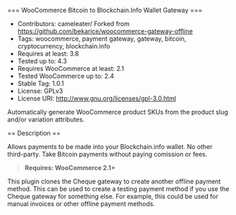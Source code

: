 === WooCommerce Bitcoin to Blockchain.Info Wallet Gateway ===

 - Contributors: cameleater/ Forked from https://github.com/bekarice/woocommerce-gateway-offline
 - Tags: woocommerce, payment gateway, gateway, bitcoin, cryptocurrency, blockchain.info
 - Requires at least: 3.8
 - Tested up to: 4.3
 - Requires WooCommerce at least: 2.1
 - Tested WooCommerce up to: 2.4
 - Stable Tag: 1.0.1
 - License: GPLv3
 - License URI: http://www.gnu.org/licenses/gpl-3.0.html

Automatically generate WooCommerce product SKUs from the product slug and/or variation attributes.

== Description ==

Allows payments to be made into your Blockchain.info wallet. No other third-party.
Take Bitcoin payments without paying comission or fees.

> **Requires: WooCommerce 2.1+**

This plugin clones the Cheque gateway to create another offline payment method. This can be used to create a testing payment method if you use the Cheque gateway for something else. For example, this could be used for manual invoices or other offline payment methods.
